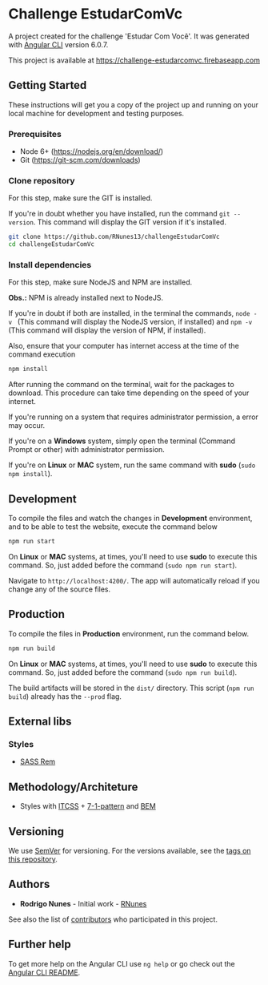 # Challenge EstudarComVc

A project created for the challenge 'Estudar Com Você'. It was generated with [Angular CLI](https://github.com/angular/angular-cli) version 6.0.7.

This project is available at https://challenge-estudarcomvc.firebaseapp.com

## Getting Started

These instructions will get you a copy of the project up and running on your local machine for development and testing purposes.

### Prerequisites

* Node 6+ (https://nodejs.org/en/download/)
* Git (https://git-scm.com/downloads)


### Clone repository

For this step, make sure the GIT is installed.

If you're in doubt whether you have installed, run the command ```git --version```. This command will display the GIT version if it's installed.

```sh
git clone https://github.com/RNunes13/challengeEstudarComVc
cd challengeEstudarComVc
```

### Install dependencies

For this step, make sure NodeJS and NPM are installed.

**Obs.:** NPM is already installed next to NodeJS.

If you're in doubt if both are installed, in the terminal the commands, ```node -v ``` (This command will display the NodeJS version, if installed) and ```npm -v ``` (This command will display the version of NPM, if installed).

Also, ensure that your computer has internet access at the time of the command execution

```sh
npm install
```

After running the command on the terminal, wait for the packages to download. This procedure can take time depending on the speed of your internet.

If you're running on a system that requires administrator permission, a error may occur.

If you're on a **Windows** system, simply open the terminal (Command Prompt or other) with administrator permission.

If you're on **Linux** or **MAC** system, run the same command with **sudo** (```sudo npm install```).

## Development

To compile the files and watch the changes in **Development** environment, and to be able to test the website, execute the command below

```sh
npm run start
```

On **Linux** or **MAC** systems, at times, you'll need to use **sudo** to execute this command. So, just added before the command (```sudo npm run start```).

Navigate to `http://localhost:4200/`. The app will automatically reload if you change any of the source files.

## Production

To compile the files in **Production** environment, run the command below.

```sh
npm run build
```

On **Linux** or **MAC** systems, at times, you'll need to use **sudo** to execute this command. So, just added before the command (```sudo npm run build```).

The build artifacts will be stored in the `dist/` directory. This script (```npm run build```) already has the `--prod` flag.

## External libs

### Styles
  * [SASS Rem](https://github.com/pierreburel/sass-rem)

## Methodology/Architeture
  * Styles with [ITCSS](https://www.creativebloq.com/web-design/manage-large-css-projects-itcss-101517528) + [7-1-pattern](https://sass-guidelin.es/#the-7-1-pattern) and [BEM](http://getbem.com/introduction)

## Versioning
We use [SemVer](https://semver.org/) for versioning. For the versions available, see the [tags on this repository](https://github.com/RNunes13/challengeEstudarComVc/tags).

## Authors
  * **Rodrigo Nunes** - Initial work - [RNunes](https://github.com/RNunes13)

See also the list of [contributors](https://github.com/RNunes13/challengeEstudarComVc/contributors) who participated in this project.

## Further help

To get more help on the Angular CLI use `ng help` or go check out the [Angular CLI README](https://github.com/angular/angular-cli/blob/master/README.md).
